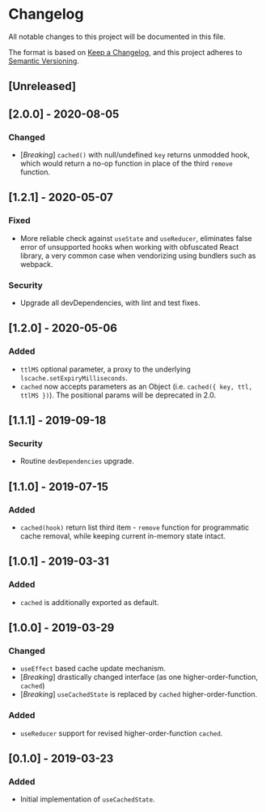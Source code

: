 # Changelog
All notable changes to this project will be documented in this file.

The format is based on [Keep a Changelog](https://keepachangelog.com/en/1.0.0/),
and this project adheres to [Semantic Versioning](https://semver.org/spec/v2.0.0.html).

## [Unreleased]

## [2.0.0] - 2020-08-05
### Changed
- [*Breaking*] `cached()` with null/undefined `key` returns unmodded hook, which would return a no-op function in place of the third `remove` function.

## [1.2.1] - 2020-05-07
### Fixed
- More reliable check against `useState` and `useReducer`, eliminates false error of unsupported hooks when working with obfuscated React library, a very common case when vendorizing using bundlers such as webpack.

### Security
- Upgrade all devDependencies, with lint and test fixes.

## [1.2.0] - 2020-05-06
### Added
- `ttlMS` optional parameter, a proxy to the underlying `lscache.setExpiryMilliseconds`.
- `cached` now accepts parameters as an Object (i.e. `cached({ key, ttl, ttlMS })`). The positional params will be deprecated in 2.0.

## [1.1.1] - 2019-09-18
### Security
- Routine `devDependencies` upgrade.

## [1.1.0] - 2019-07-15
### Added
- `cached(hook)` return list third item - `remove` function for programmatic cache removal, while keeping current in-memory state intact.

## [1.0.1] - 2019-03-31
### Added
- `cached` is additionally exported as default.

## [1.0.0] - 2019-03-29
### Changed
- `useEffect` based cache update mechanism.
- [*Breaking*] drastically changed interface (as one higher-order-function, `cached`)
- [*Breaking*] `useCachedState` is replaced by `cached` higher-order-function.

### Added
- `useReducer` support for revised higher-order-function `cached`.

## [0.1.0] - 2019-03-23
### Added
- Initial implementation of `useCachedState`.
